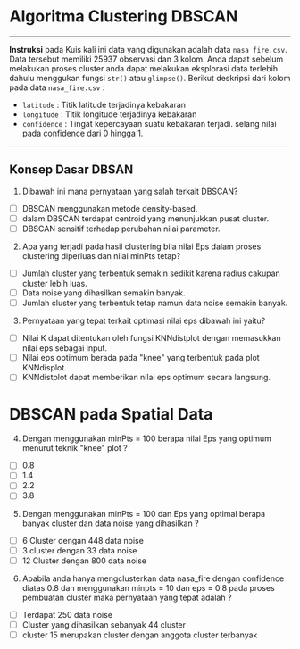 # Algoritma Clustering DBSCAN
___

**Instruksi**
  pada Kuis kali ini data yang digunakan adalah data `nasa_fire.csv`. Data tersebut memiliki 25937 observasi dan 3 kolom. Anda dapat sebelum melakukan proses cluster anda dapat melakukan eksplorasi data terlebih dahulu menggukan fungsi `str()` atau `glimpse()`. Berikut deskripsi dari kolom pada data `nasa_fire.csv` :
  
  - `latitude` : Titik latitude terjadinya kebakaran
  - `longitude` : Titik longitude terjadinya kebakaran
  - `confidence` : Tingat kepercayaan suatu kebakaran terjadi. selang nilai pada confidence dari 0 hingga 1.
  
___

## Konsep Dasar DBSAN

1. Dibawah ini mana pernyataan yang salah terkait DBSCAN?
  - [ ] DBSCAN menggunakan metode density-based.
  - [ ] dalam DBSCAN terdapat centroid yang menunjukkan pusat cluster.
  - [ ] DBSCAN sensitif terhadap perubahan nilai parameter.

2.  Apa yang terjadi pada hasil clustering bila nilai Eps dalam proses clustering diperluas dan nilai minPts tetap?
  - [ ] Jumlah cluster yang terbentuk semakin sedikit karena radius cakupan cluster lebih luas.
  - [ ] Data noise yang dihasilkan semakin banyak.
  - [ ] Jumlah cluster yang terbentuk tetap namun data noise semakin banyak.

3. Pernyataan yang tepat terkait optimasi nilai eps dibawah ini yaitu?
  - [ ] Nilai K dapat ditentukan oleh fungsi KNNdistplot dengan memasukkan nilai eps sebagai input.
  - [ ] Nilai eps optimum berada pada "knee" yang terbentuk pada plot KNNdisplot.
  - [ ] KNNdistplot dapat memberikan nilai eps optimum secara langsung.
  
# DBSCAN pada Spatial Data

4. Dengan menggunakan minPts = 100 berapa nilai Eps yang optimum menurut teknik "knee" plot ?
  - [ ] 0.8
  - [ ] 1.4
  - [ ] 2.2
  - [ ] 3.8

5. Dengan menggunakan minPts = 100 dan Eps yang optimal berapa banyak cluster dan data noise yang dihasilkan ?
 - [ ] 6 Cluster dengan 448 data noise
 - [ ] 3 cluster dengan 33 data noise
 - [ ] 12 Cluster dengan 800 data noise
 
6. Apabila anda hanya mengclusterkan data nasa_fire dengan confidence diatas 0.8 dan menggunakan minpts = 10 dan eps = 0.8 pada proses pembuatan cluster maka pernyataan yang tepat adalah ?
  - [ ] Terdapat 250 data noise
  - [ ] Cluster yang dihasilkan sebanyak 44 cluster
  - [ ] cluster 15 merupakan cluster dengan anggota cluster terbanyak